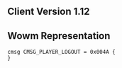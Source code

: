 ## Client Version 1.12

## Wowm Representation
```rust,ignore
cmsg CMSG_PLAYER_LOGOUT = 0x004A {
}

```
